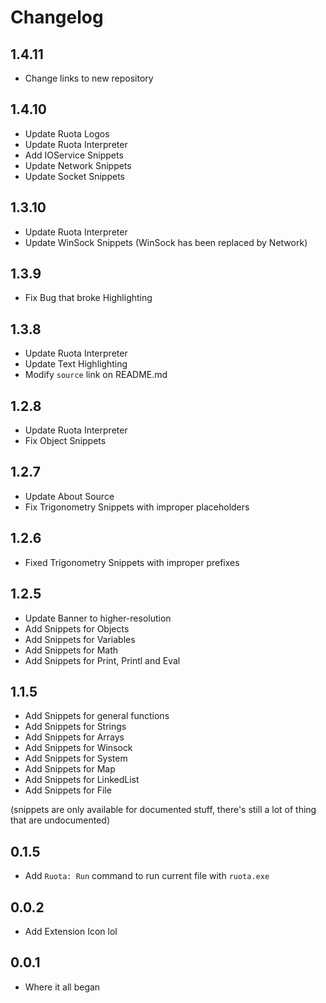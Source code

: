 # Changelog
## 1.4.11
- Change links to new repository

## 1.4.10
- Update Ruota Logos
- Update Ruota Interpreter
- Add IOService Snippets
- Update Network Snippets
- Update Socket Snippets

## 1.3.10
- Update Ruota Interpreter
- Update WinSock Snippets (WinSock has been replaced by Network)

## 1.3.9
- Fix Bug that broke Highlighting

## 1.3.8
- Update Ruota Interpreter
- Update Text Highlighting
- Modify `source` link on README.md

## 1.2.8
- Update Ruota Interpreter
- Fix Object Snippets

## 1.2.7
- Update About Source
- Fix Trigonometry Snippets with improper placeholders

## 1.2.6
- Fixed Trigonometry Snippets with improper prefixes

## 1.2.5
- Update Banner to higher-resolution
- Add Snippets for Objects
- Add Snippets for Variables
- Add Snippets for Math
- Add Snippets for Print, Printl and Eval

## 1.1.5
- Add Snippets for general functions
- Add Snippets for Strings
- Add Snippets for Arrays
- Add Snippets for Winsock
- Add Snippets for System
- Add Snippets for Map
- Add Snippets for LinkedList
- Add Snippets for File

(snippets are only available for documented stuff, there's still a lot of thing that are undocumented)

## 0.1.5
- Add `Ruota: Run` command to run current file with `ruota.exe`

## 0.0.2
- Add Extension Icon lol

## 0.0.1
- Where it all began